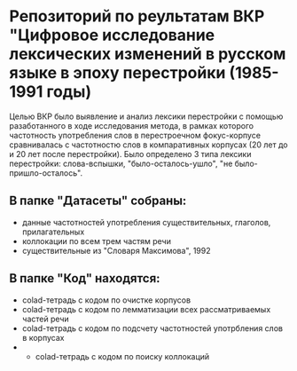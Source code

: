 # Репозиторий по реультатам ВКР "Цифровое исследование лексических изменений в русском языке в эпоху перестройки (1985-1991 годы)

Целью ВКР было выявление и анализ лексики перестройки с помощью разаботанного в ходе исследования метода, 
в рамках которого частотность употребления слов в перестроечном фокус-корпусе сравнивалась с частотностю слов в компаративных корпусах (20 лет до и 20 лет после перестройки).
Было определено 3 типа лексики перестройки: слова-вспышки, "было-осталось-ушло", "не было-пришло-осталось".

## В папке "Датасеты" собраны:
* данные частотностей употребления существительных, глаголов, прилагательных
* коллокации по всем трем частям речи
* существительные из "Словаря Максимова", 1992

## В папке "Код" находятся:
* colad-тетрадь с кодом по очистке корпусов
* colad-тетрадь с кодом по лемматизации всех рассматриваемых частей речи
* colad-тетрадь с кодом по подсчету частотностей употрбления слов в корпусах
* * colad-тетрадь с кодом по поиску коллокаций
